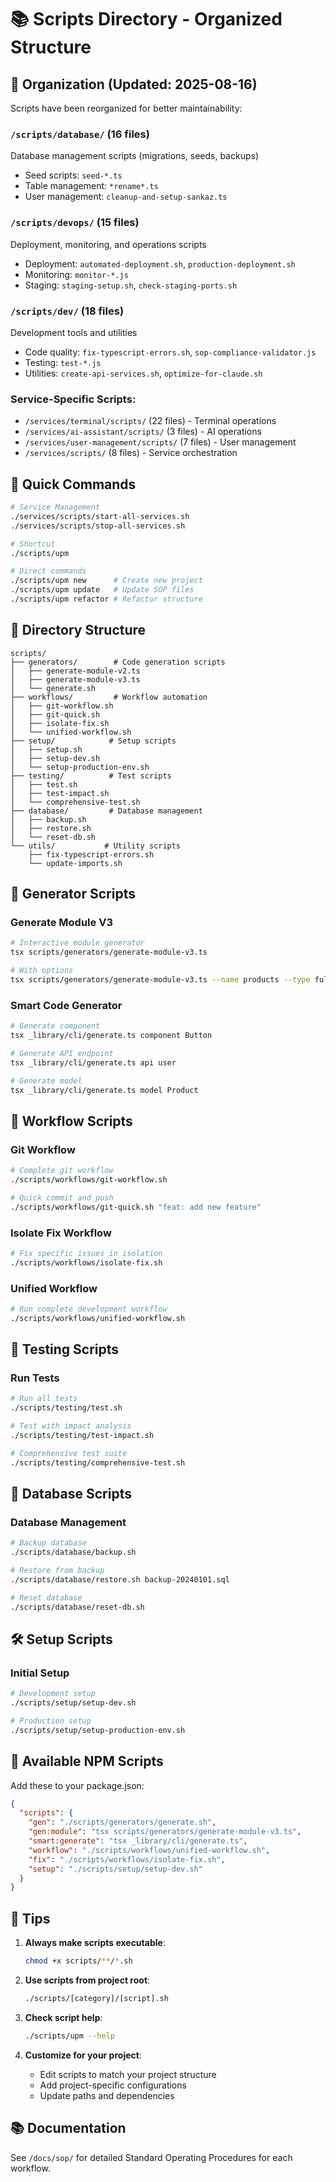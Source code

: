 # 📚 Scripts Directory - Organized Structure

## 📁 Organization (Updated: 2025-08-16)

Scripts have been reorganized for better maintainability:

### `/scripts/database/` (16 files)

Database management scripts (migrations, seeds, backups)

- Seed scripts: `seed-*.ts`
- Table management: `*rename*.ts`
- User management: `cleanup-and-setup-sankaz.ts`

### `/scripts/devops/` (15 files)

Deployment, monitoring, and operations scripts

- Deployment: `automated-deployment.sh`, `production-deployment.sh`
- Monitoring: `monitor-*.js`
- Staging: `staging-setup.sh`, `check-staging-ports.sh`

### `/scripts/dev/` (18 files)

Development tools and utilities

- Code quality: `fix-typescript-errors.sh`, `sop-compliance-validator.js`
- Testing: `test-*.js`
- Utilities: `create-api-services.sh`, `optimize-for-claude.sh`

### Service-Specific Scripts:

- `/services/terminal/scripts/` (22 files) - Terminal operations
- `/services/ai-assistant/scripts/` (3 files) - AI operations
- `/services/user-management/scripts/` (7 files) - User management
- `/services/scripts/` (8 files) - Service orchestration

## 🚀 Quick Commands

```bash
# Service Management
./services/scripts/start-all-services.sh
./services/scripts/stop-all-services.sh

# Shortcut
./scripts/upm

# Direct commands
./scripts/upm new      # Create new project
./scripts/upm update   # Update SOP files
./scripts/upm refactor # Refactor structure
```

## 📁 Directory Structure

```
scripts/
├── generators/        # Code generation scripts
│   ├── generate-module-v2.ts
│   ├── generate-module-v3.ts
│   └── generate.sh
├── workflows/         # Workflow automation
│   ├── git-workflow.sh
│   ├── git-quick.sh
│   ├── isolate-fix.sh
│   └── unified-workflow.sh
├── setup/            # Setup scripts
│   ├── setup.sh
│   ├── setup-dev.sh
│   └── setup-production-env.sh
├── testing/          # Test scripts
│   ├── test.sh
│   ├── test-impact.sh
│   └── comprehensive-test.sh
├── database/         # Database management
│   ├── backup.sh
│   ├── restore.sh
│   └── reset-db.sh
└── utils/           # Utility scripts
    ├── fix-typescript-errors.sh
    └── update-imports.sh
```

## 🔧 Generator Scripts

### Generate Module V3

```bash
# Interactive module generator
tsx scripts/generators/generate-module-v3.ts

# With options
tsx scripts/generators/generate-module-v3.ts --name products --type full
```

### Smart Code Generator

```bash
# Generate component
tsx _library/cli/generate.ts component Button

# Generate API endpoint
tsx _library/cli/generate.ts api user

# Generate model
tsx _library/cli/generate.ts model Product
```

## 🔄 Workflow Scripts

### Git Workflow

```bash
# Complete git workflow
./scripts/workflows/git-workflow.sh

# Quick commit and push
./scripts/workflows/git-quick.sh "feat: add new feature"
```

### Isolate Fix Workflow

```bash
# Fix specific issues in isolation
./scripts/workflows/isolate-fix.sh
```

### Unified Workflow

```bash
# Run complete development workflow
./scripts/workflows/unified-workflow.sh
```

## 🧪 Testing Scripts

### Run Tests

```bash
# Run all tests
./scripts/testing/test.sh

# Test with impact analysis
./scripts/testing/test-impact.sh

# Comprehensive test suite
./scripts/testing/comprehensive-test.sh
```

## 💾 Database Scripts

### Database Management

```bash
# Backup database
./scripts/database/backup.sh

# Restore from backup
./scripts/database/restore.sh backup-20240101.sql

# Reset database
./scripts/database/reset-db.sh
```

## 🛠 Setup Scripts

### Initial Setup

```bash
# Development setup
./scripts/setup/setup-dev.sh

# Production setup
./scripts/setup/setup-production-env.sh
```

## 📝 Available NPM Scripts

Add these to your package.json:

```json
{
  "scripts": {
    "gen": "./scripts/generators/generate.sh",
    "gen:module": "tsx scripts/generators/generate-module-v3.ts",
    "smart:generate": "tsx _library/cli/generate.ts",
    "workflow": "./scripts/workflows/unified-workflow.sh",
    "fix": "./scripts/workflows/isolate-fix.sh",
    "setup": "./scripts/setup/setup-dev.sh"
  }
}
```

## 🎯 Tips

1. **Always make scripts executable**:

   ```bash
   chmod +x scripts/**/*.sh
   ```

2. **Use scripts from project root**:

   ```bash
   ./scripts/[category]/[script].sh
   ```

3. **Check script help**:

   ```bash
   ./scripts/upm --help
   ```

4. **Customize for your project**:
   - Edit scripts to match your project structure
   - Add project-specific configurations
   - Update paths and dependencies

## 📚 Documentation

See `/docs/sop/` for detailed Standard Operating Procedures for each workflow.

